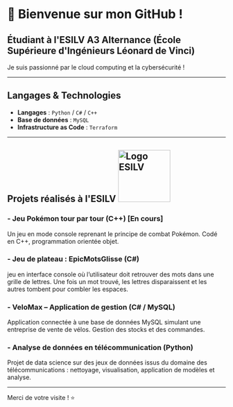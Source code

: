 # 👋 Bienvenue sur mon GitHub !

## Étudiant à l'ESILV A3 Alternance (École Supérieure d'Ingénieurs Léonard de Vinci)

Je suis passionné par le cloud computing et la cybersécurité !

---

## Langages & Technologies

- **Langages** : `Python` / `C#` / `C++`
- **Base de données** : `MySQL`
- **Infrastructure as Code** : `Terraform`

---

## Projets réalisés à l'ESILV <img src="https://upload.wikimedia.org/wikipedia/fr/thumb/f/f2/Logo_ESILV_2020.svg/512px-Logo_ESILV_2020.svg.png" alt="Logo ESILV" width="120"/>

### - Jeu Pokémon tour par tour (C++) [En cours]
Un jeu en mode console reprenant le principe de combat Pokémon. Codé en C++, programmation orientée objet.

### - Jeu de plateau : EpicMotsGlisse (C#)
jeu en interface console où l’utilisateur doit retrouver des mots dans une grille de lettres. Une fois un mot trouvé, les lettres disparaissent et les autres tombent pour combler les espaces.

### - VeloMax – Application de gestion (C# / MySQL)
Application connectée à une base de données MySQL simulant une entreprise de vente de vélos. Gestion des stocks et des commandes.


### - Analyse de données en télécommunication (Python)
Projet de data science sur des jeux de données issus du domaine des télécommunications : nettoyage, visualisation, application de modèles et analyse.

---

Merci de votre visite ! ⭐
